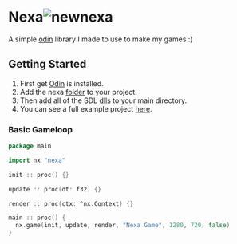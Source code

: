 # Nexa![newnexa](https://github.com/user-attachments/assets/12e19c25-fd94-44e6-bd66-5690fa5996de)

A simple [odin](https://odin-lang.org/) library I made to use to make my games :)

## Getting Started
1. First get [Odin](https://odin-lang.org/) is installed.
2. Add the nexa [folder](https://github.com/SabeDoesThings/Nexa/tree/main/nexa) to your project.
3. Then add all of the SDL [dlls](https://github.com/odin-lang/Odin/tree/master/vendor/sdl2) to your main directory.
4. You can see a full example project [here](https://github.com/SabeDoesThings/Nexa/tree/main/examples).

### Basic Gameloop
```go
package main

import nx "nexa"

init :: proc() {}

update :: proc(dt: f32) {}

render :: proc(ctx: ^nx.Context) {}

main :: proc() {
  nx.game(init, update, render, "Nexa Game", 1280, 720, false)
}
```
